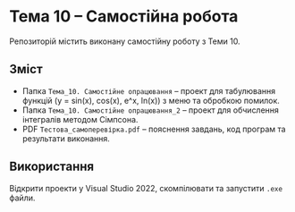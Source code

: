 # Тема 10 – Самостійна робота

Репозиторій містить виконану самостійну роботу з Теми 10.

## Зміст
- Папка `Тема_10. Самостійне опрацювання` – проект для табулювання функцій (y = sin(x), cos(x), e^x, ln(x)) з меню та обробкою помилок.
- Папка `Тема_10. Самостійне опрацювання_2` – проект для обчислення інтегралів методом Сімпсона.
- PDF `Тестова_самоперевірка.pdf` – пояснення завдань, код програм та результати виконання.

## Використання
Відкрити проекти у Visual Studio 2022, скомпілювати та запустити `.exe` файли.
